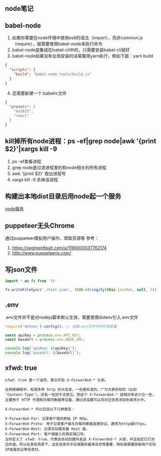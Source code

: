 ## node笔记

## babel-node
1. 如果你需要在node环境中使用es6的语法（import），而非common.js（require），就需要使用babel-node来执行命令
2. babel-node是集成在babel-cli中的，只需要安装babel-cli就好
3. babel-node如果没有全局安装的话需要用yarn执行，例如下面：yarn build
```json
{
  "scripts": {
    "build": "babel-node tools/build.js"
  }
}
```
4. 还需要新建一个.babelrc文件
```json
{
  "presets": [
    "es2015",
    "react"
  ]
}
```

## kill掉所有node进程：ps -ef|grep node|awk '{print $2}'|xargs kill -9
1. ps -ef查看进程
2. grep node是过滤进程里的和node相关的所有进程
3. awk '{print $2}' 取出进程号
4. xargs kill -9 杀掉该进程


## 构建出本地dist目录后用node起一个服务
[node服务](./本地node服务（非ejs）.md)

## puppeteer无头Chrome
通过puppeteer模拟用户操作、爬取资源等
参考：
1. https://segmentfault.com/a/1190000037762174
2. http://www.puppeteerjs.com/


## 写json文件
```js
import * as fs from 'fs'

fs.writeFileSync('./test.json', JSON.stringify(this.jsonRes, null, 2))
```

## .env
.env文件并不是对nodejs脚本默认生效，需要使用dotenv引入.env文件
```js
require('dotenv').config(); // 加载.env文件中的环境变量

const apiKey = process.env.API_KEY;
const baseUrl = process.env.BASE_URL;

console.log(`apiKey: ${apiKey}`);
console.log(`baseUrl: ${baseUrl}`);
```

## xfwd: true
```
xfwd: true 是一个选项，表示开启 X-Forwarded-* 头部。

在网络编程中，有很多种 http 的头信息，一些是标准的、广为大家所知的（比如 'Content-Type'），还有一些则不太常见。而这个 X-Forwarded-* 就相对来说少见一些，主要用于 HTTP 代理和负载均衡器等设备，通过该设置可以将对应信息添加到请求头中。

X-Forwarded-* 可以包含以下几种类型：

X-Forwarded-For: 记录客户端的原始 IP 地址。
X-Forwarded-Proto: 用于记录客户端与负载均衡器连接协议，通常为http或https。
X-Forwarded-Host: 记录实际服务器 Host 值。
X-Forwarded-Port: 客户端接入的真实端口号。
当你定义了 xfwd: true，代表会自动创建并发送 X-Forwarded-* 头部，并且指定它们对应的值。所以在某些场景下，这些信息对于后端服务器来说非常重要，特别是需要获取用户实际IP或者协议等信息时。
```